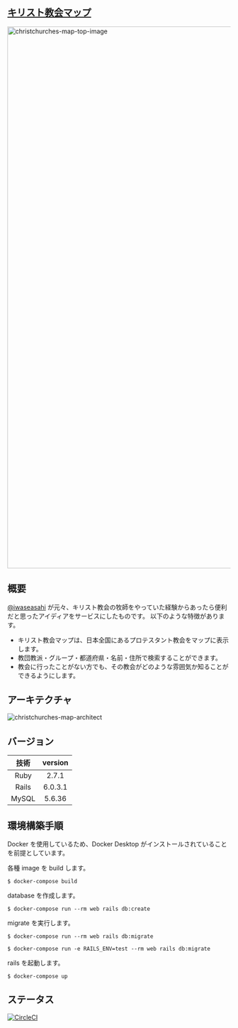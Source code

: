 ## [キリスト教会マップ](https://www.christchurches-map.com/)

<img width="1222" alt="christchurches-map-top-image" src="https://user-images.githubusercontent.com/17666221/84217927-56a58e80-ab08-11ea-9738-c2ac6cd2fb54.png">

## 概要
[@iwaseasahi](https://github.com/iwaseasahi) が元々、キリスト教会の牧師をやっていた経験からあったら便利だと思ったアイディアをサービスにしたものです。
以下のような特徴があります。

* キリスト教会マップは、日本全国にあるプロテスタント教会をマップに表示します。
* 教団教派・グループ・都道府県・名前・住所で検索することができます。
* 教会に行ったことがない方でも、その教会がどのような雰囲気か知ることができるようにします。

## アーキテクチャ

![christchurches-map-architect](https://user-images.githubusercontent.com/17666221/84221371-09c5b600-ab10-11ea-92f5-c89952397258.png)

## バージョン

| 技術 | version |
| :---: | :---: |
| Ruby | 2.7.1 |
| Rails | 6.0.3.1 |
| MySQL | 5.6.36 |

## 環境構築手順
Docker を使用しているため、Docker Desktop がインストールされていることを前提としています。

各種 image を build します。

```
$ docker-compose build
```

database を作成します。

```
$ docker-compose run --rm web rails db:create
```

migrate を実行します。

```
$ docker-compose run --rm web rails db:migrate
```

```
$ docker-compose run -e RAILS_ENV=test --rm web rails db:migrate
```

rails を起動します。

```
$ docker-compose up
```

## ステータス
[![CircleCI](https://circleci.com/gh/iwaseasahi/christchurches-map.svg?style=svg&circle-token=edf49afb5c4771796b3a9387ef48761121ae34ff)](https://circleci.com/gh/iwaseasahi/christchurches-map)

